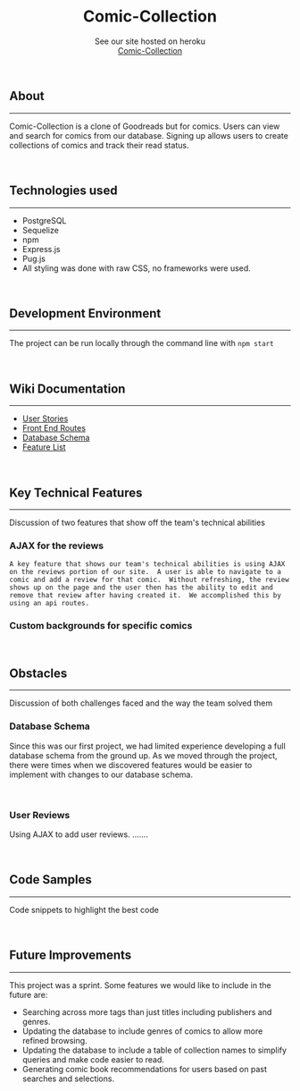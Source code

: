 <h1 align="center">Comic-Collection</h1>

<p align="center">See our site hosted on heroku
<br><a href="https://comic-collections.herokuapp.com/">Comic-Collection</a></br></p>
&nbsp

## About

___

Comic-Collection is a clone of Goodreads but for comics. Users can view and search
for comics from our database. Signing up allows users to create collections of
comics and track their read status.

<p>&nbsp;</p>

## Technologies used

___

  - PostgreSQL
  - Sequelize
  - npm
  - Express.js
  - Pug.js
  - All styling was done with raw CSS, no frameworks were used.
  <p>&nbsp;</p>

## Development Environment

___

The project can be run locally through the command line with `npm start`
<p>&nbsp;</p>

## Wiki Documentation
___
  - [User Stories](https://github.com/sam-hearst/Comic-collection/wiki/User-Stories)
  - [Front End Routes](https://github.com/sam-hearst/Comic-collection/wiki/Frontend-Routes)
  - [Database Schema](https://drawsql.app/3headmonkeynyc/diagrams/comic-shelf-db-final-v1-0#)
  - [Feature List](https://github.com/sam-hearst/Comic-collection/wiki/Feature-List)
<p>&nbsp;</p>

## Key Technical Features

___

Discussion of two features that show off the team's technical abilities

### AJAX for the reviews
    A key feature that shows our team's technical abilities is using AJAX on the reviews portion of our site.  A user is able to navigate to a comic and add a review for that comic.  Without refreshing, the review shows up on the page and the user then has the ability to edit and remove that review after having created it.  We accomplished this by using an api routes.


### Custom backgrounds for specific comics



<p>&nbsp;</p>

## Obstacles

___

Discussion of both challenges faced and the way the team solved them

### Database Schema
Since this was our first project, we had limited experience developing a full
database schema from the ground up. As we moved through the project, there were
times when we discovered features would be easier to implement with changes to
our database schema.
<p>&nbsp;</p>

### User Reviews
Using AJAX to add user reviews. .......

<p>&nbsp;</p>

## Code Samples

___

Code snippets to highlight the best code

<p>&nbsp;</p>

## Future Improvements

___

This project was a sprint. Some features we would like to include in the future
are:

  - Searching across more tags than just titles including publishers and genres.
  - Updating the database to include genres of comics to allow more refined
  browsing.
  - Updating the database to include a table of collection names to simplify
  queries and make code easier to read.
  - Generating comic book recommendations for users based on past searches and
  selections.

